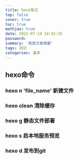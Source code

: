 ```yaml
---
title: hexo笔记
top: false
cover: true
toc: true
mathjax: true
date: 2022-07-19 14:42:35
password:
summary: '我是文章摘要'
tags: 测试
categories: 基本
---
```

## hexo命令
### hexo n 'file_name' 新建文件

### hexo clean  清除缓存

### hexo g 静态文件部署

### hexo s 启本地服务预览

### hexo d 发布到git
